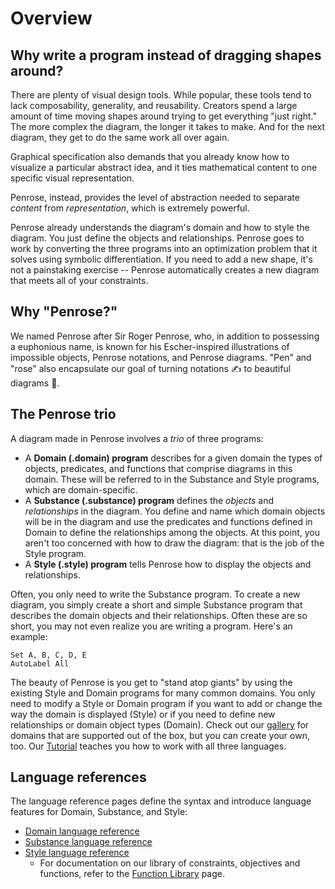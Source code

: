 # Overview

## Why write a program instead of dragging shapes around?

There are plenty of visual design tools. While popular, these tools tend to lack composability, generality, and reusability. Creators spend a large amount of time moving shapes around trying to get everything "just right." The more complex the diagram, the longer it takes to make. And for the next diagram, they get to do the same work all over again.

Graphical specification also demands that you already know how to visualize a particular abstract idea, and it ties mathematical content to one specific visual representation.

Penrose, instead, provides the level of abstraction needed to separate _content_ from _representation_, which is extremely powerful.

Penrose already understands the diagram's domain and how to style the diagram. You just define the objects and relationships. Penrose goes to work by converting the three programs into an optimization problem that it solves using symbolic differentiation. If you need to add a new shape, it's not a painstaking exercise -- Penrose automatically creates a new diagram that meets all of your constraints.

## Why "Penrose?"

We named Penrose after Sir Roger Penrose, who, in addition to possessing a euphonious name, is known for his Escher-inspired illustrations of impossible objects, Penrose notations, and Penrose diagrams. "Pen" and "rose" also encapsulate our goal of turning notations ✍️ to beautiful diagrams 🌹.

## The Penrose trio

A diagram made in Penrose involves a _trio_ of three programs:

- A **Domain (.domain) program** describes for a given domain the types of objects, predicates, and functions that comprise diagrams in this domain. These will be referred to in the Substance and Style programs, which are domain-specific.
- A **Substance (.substance) program** defines the _objects_ and _relationships_ in the diagram. You define and name which domain objects will be in the diagram and use the predicates and functions defined in Domain to define the relationships among the objects. At this point, you aren't too concerned with how to draw the diagram: that is the job of the Style program.
- A **Style (.style) program** tells Penrose how to display the objects and relationships.

Often, you only need to write the Substance program. To create a new diagram, you simply create a short and simple Substance program that describes the domain objects and their relationships. Often these are so short, you may not even realize you are writing a program. Here's an example:

```substance
Set A, B, C, D, E
AutoLabel All
```

The beauty of Penrose is you get to "stand atop giants" by using the existing Style and Domain programs for many common domains. You only need to modify a Style or Domain program if you want to add or change the way the domain is displayed (Style) or if you need to define new relationships or domain object types (Domain). Check out our [gallery](/examples) for domains that are supported out of the box, but you can create your own, too. Our [Tutorial](/docs/tutorial/welcome) teaches you how to work with all three languages.

## Language references

The language reference pages define the syntax and introduce language features for Domain, Substance, and Style:

- [Domain language reference](/docs/ref/domain/usage)
- [Substance language reference](/docs/ref/substance/usage)
- [Style language reference](/docs/ref/style/usage)
  - For documentation on our library of constraints, objectives and functions, refer to the [Function Library](/docs/ref/style/functions) page.
